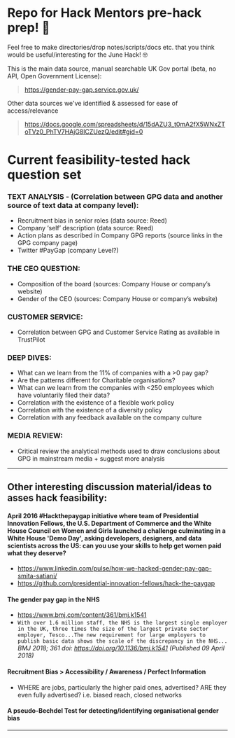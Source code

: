 # Repo for Hack Mentors pre-hack prep! :raised_hands:

Feel free to make directories/drop notes/scripts/docs etc. that you think would be useful/interesting for the June Hack! :nerd_face:

This is the main data source, manual searchable UK Gov portal (beta, no API, Open Government License):   
> https://gender-pay-gap.service.gov.uk/

Other data sources we've identified & assessed for ease of access/relevance
> https://docs.google.com/spreadsheets/d/15dAZU3_t0mA2fX5WNxZToTVz0_PhTV7HAjG8lCZUezQ/edit#gid=0 

# Current feasibility-tested hack question set

### TEXT ANALYSIS - (Correlation between GPG data and another source of text data at company level):
* Recruitment bias in senior roles (data source: Reed)
* Company ‘self’ description (data source: Reed)
* Action plans as described in Company GPG reports (source links in the GPG company page)
* Twitter #PayGap (company Level?)

### THE CEO QUESTION:
* Composition of the board (sources: Company House or company’s website)
* Gender of the CEO (sources: Company House or company’s website)

### CUSTOMER SERVICE:
* Correlation between GPG and Customer Service Rating as available in TrustPilot

### DEEP DIVES:
* What can we learn from the 11% of companies with a >0 pay gap?
* Are the patterns different for Charitable organisations?
* What can we learn from the companies with <250 employees which have voluntarily filed their data?
* Correlation with the existence of a flexible work policy
* Correlation with the existence of a diversity policy
* Correlation with any feedback available on the company culture

### MEDIA REVIEW:
* Critical review the analytical methods used to draw conclusions about GPG in mainstream media + suggest more analysis 

----
## Other interesting discussion material/ideas to asses hack feasibility:

#### April 2016 #Hackthepaygap initiative where team of Presidential Innovation Fellows, the U.S. Department of Commerce and the White House Council on Women and Girls launched a challenge culminating in a White House 'Demo Day', asking developers, designers, and data scientists across the US: can you use your skills to help get women paid what they deserve?
* https://www.linkedin.com/pulse/how-we-hacked-gender-pay-gap-smita-satiani/
* https://github.com/presidential-innovation-fellows/hack-the-paygap

#### The gender pay gap in the NHS 
* https://www.bmj.com/content/361/bmj.k1541
* `With over 1.6 million staff, the NHS is the largest single employer in the UK, three times the size of the largest private sector employer, Tesco...The new requirement for large employers to publish basic data shows the scale of the discrepancy in the NHS...`
_BMJ 2018; 361 doi: https://doi.org/10.1136/bmj.k1541 (Published 09 April 2018)_

#### Recruitment Bias > Accessibility / Awareness / Perfect Information
* WHERE are jobs, particularly the higher paid ones, advertised? ARE they even fully advertised? i.e. biased reach, closed networks

#### A pseudo-Bechdel Test for detecting/identifying organisational gender bias

----

